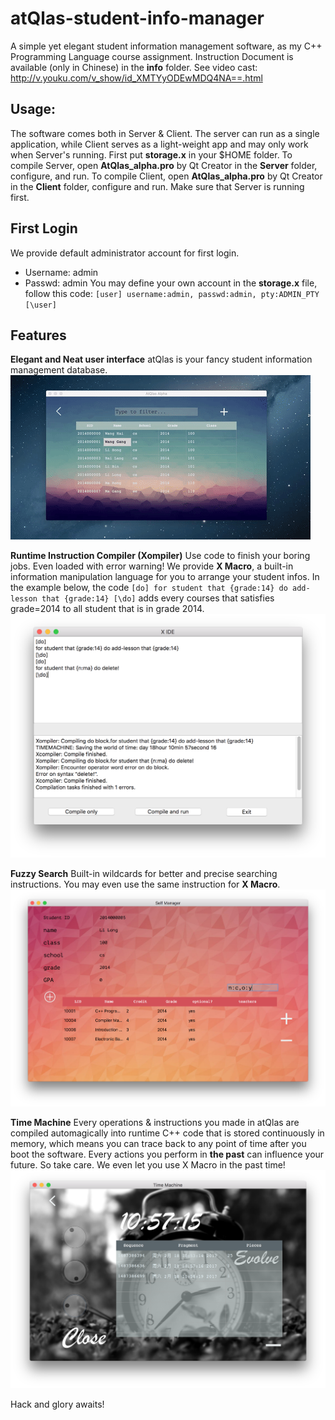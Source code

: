 # atQlas-student-info-manager
A simple yet elegant student information management software, as my C++ Programming Language course assignment.
Instruction Document is available (only in Chinese) in the **info** folder.
See video cast:
http://v.youku.com/v_show/id_XMTYyODEwMDQ4NA==.html
## Usage: 
The software comes both in Server & Client. The server can run as a single application, while Client serves as a light-weight app and may only work when Server's running.
First put **storage.x** in your $HOME folder.
To compile Server, open **AtQlas_alpha.pro** by Qt Creator in the **Server** folder, configure, and run.
To compile Client, open **AtQlas_alpha.pro** by Qt Creator in the **Client** folder, configure and run. Make sure that Server is running first.

## First Login
We provide default administrator account for first login.
* Username: admin
* Passwd: admin
You may define your own account in the **storage.x** file, follow this code:
`[user]
username:admin,
passwd:admin,
pty:ADMIN_PTY
[\user]`

## Features
**Elegant and Neat user interface**
atQlas is your fancy student information management database.
![](https://github.com/niwtr/atQlas-student-info-manager/blob/master/screenshot/1.gif)

**Runtime Instruction Compiler (Xompiler)**
Use code to finish your boring jobs.
Even loaded with error warning!
We provide **X Macro**, a built-in information manipulation language for you to arrange your student infos. In the example below, the code 
`[do]
for student that {grade:14} do add-lesson that {grade:14}
[\do]`
adds every courses that satisfies grade=2014 to all student that is in grade 2014.
![](https://github.com/niwtr/atQlas-student-info-manager/blob/master/screenshot/2.png)

**Fuzzy Search**
Built-in wildcards for better and precise searching instructions. You may even use the same instruction for **X Macro**.
![](https://github.com/niwtr/atQlas-student-info-manager/blob/master/screenshot/6.png)

**Time Machine**
Every operations & instructions you made in atQlas are compiled automagically into runtime C++ code that is stored continuously in memory, which means you can trace back to any point of time after you boot the software. Every actions you perform in **the past** can influence your future. So take care.
We even let you use X Macro in the past time!
![](https://github.com/niwtr/atQlas-student-info-manager/blob/master/screenshot/3.png)

Hack and glory awaits!
